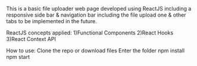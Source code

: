 This is a basic file uploader web page developed using ReactJS including a responsive side bar & navigation bar including the file upload one & other tabs to be implemented in the future.

ReactJS concepts applied:
1)Functional Components
2)React Hooks
3)React Context API

How to use:
Clone the repo or download files
Enter the folder
npm install
npm start

